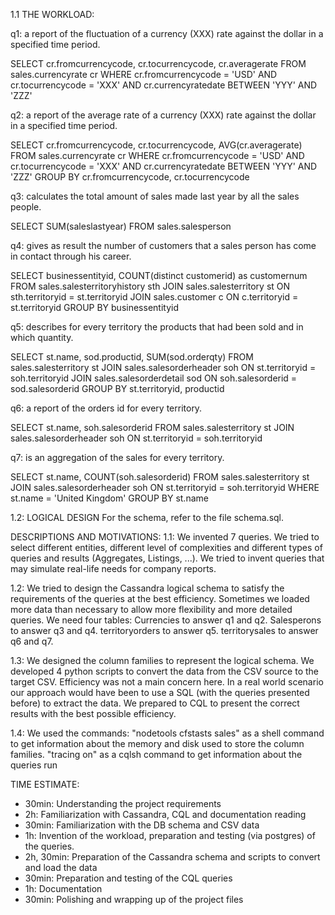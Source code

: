 1.1 THE WORKLOAD:

q1: a report of the fluctuation of a currency (XXX) rate against the dollar in a specified time period.

  SELECT cr.fromcurrencycode,
    cr.tocurrencycode,
    cr.averagerate
  FROM	sales.currencyrate cr
  WHERE	cr.fromcurrencycode = 'USD'
  AND cr.tocurrencycode = 'XXX'
  AND cr.currencyratedate BETWEEN 'YYY' AND 'ZZZ'

q2: a report of the average rate of a currency (XXX) rate against the dollar in a specified time period.

  SELECT cr.fromcurrencycode,
    cr.tocurrencycode,
    AVG(cr.averagerate)
  FROM	sales.currencyrate cr
  WHERE	cr.fromcurrencycode = 'USD'
  AND cr.tocurrencycode = 'XXX'
  AND cr.currencyratedate BETWEEN 'YYY' AND 'ZZZ'
  GROUP BY cr.fromcurrencycode, cr.tocurrencycode
  
  
q3: calculates the total amount of sales made last year by all the sales people.

  SELECT	SUM(saleslastyear)
  FROM	sales.salesperson

  
q4: gives as result the number of customers that a sales person has come in contact through his career.

  SELECT	businessentityid,
    COUNT(distinct customerid) as customernum
  FROM	sales.salesterritoryhistory sth
  JOIN	sales.salesterritory st
  ON	sth.territoryid = st.territoryid
  JOIN	sales.customer c
  ON	c.territoryid = st.territoryid
  GROUP BY businessentityid
  
  
q5: describes for every territory the products that had been sold and in which quantity.

  SELECT	st.name,
    sod.productid,
    SUM(sod.orderqty)
  FROM	sales.salesterritory st
  JOIN	sales.salesorderheader soh
  ON	st.territoryid = soh.territoryid
  JOIN	sales.salesorderdetail sod
  ON	soh.salesorderid = sod.salesorderid
  GROUP BY st.territoryid, productid
  
  
q6: a report of the orders id for every territory.

  SELECT	st.name,
    soh.salesorderid
  FROM	sales.salesterritory st
  JOIN	sales.salesorderheader soh
  ON	st.territoryid = soh.territoryid
  
  
q7: is an aggregation of the sales for every territory.

  SELECT	st.name,
    COUNT(soh.salesorderid)
  FROM	sales.salesterritory st
  JOIN	sales.salesorderheader soh
  ON	st.territoryid = soh.territoryid
  WHERE st.name = 'United Kingdom'
  GROUP BY st.name

  

1.2: LOGICAL DESIGN
For the schema, refer to the file schema.sql.


DESCRIPTIONS AND MOTIVATIONS:
1.1: We invented 7 queries. We tried to select different entities, different level of complexities and different types of queries and results (Aggregates, Listings, ...). We tried to invent queries that may simulate real-life needs for company reports.


1.2: We tried to design the Cassandra logical schema to satisfy the requirements of the queries at the best efficiency. Sometimes we loaded more data than necessary to allow more flexibility and more detailed queries.
We need four tables: 
Currencies to answer q1 and q2. 
Salesperons to answer q3 and q4.
territoryorders to answer q5.
territorysales to answer q6 and q7.

1.3: We designed the column families to represent the logical schema.  We developed 4 python scripts to convert the data from the CSV source to the target CSV. Efficiency was not a main concern here. In a real world scenario our approach would have been to use a SQL (with the queries presented before) to extract the data. We prepared to CQL to present the correct results with the best possible efficiency.

1.4: We used the commands:
"nodetools cfstasts sales" as a shell command to get information about the memory and disk used to store the column families.
"tracing on" as a cqlsh command to get information about the queries run


TIME ESTIMATE:

- 30min: Understanding the project requirements
- 2h: Familiarization with Cassandra, CQL and documentation reading
- 30min: Familiarization with the DB schema and CSV data
- 1h: Invention of the workload, preparation and testing (via postgres) of the queries.
- 2h, 30min: Preparation of the Cassandra schema and scripts to convert and load the data
- 30min: Preparation and testing of the CQL queries
- 1h: Documentation
- 30min: Polishing and wrapping up of the project files
